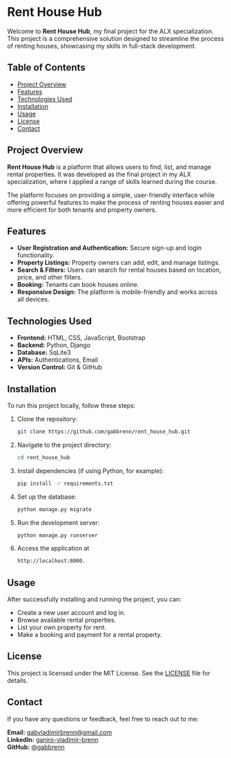 # Rent House Hub

Welcome to **Rent House Hub**, my final project for the ALX specialization. This project is a comprehensive solution designed to streamline the process of renting houses, showcasing my skills in full-stack development.

## Table of Contents

- [Project Overview](#project-overview)
- [Features](#features)
- [Technologies Used](#technologies-used)
- [Installation](#installation)
- [Usage](#usage)
- [License](#license)
- [Contact](#contact)

## Project Overview

**Rent House Hub** is a platform that allows users to find, list, and manage rental properties. It was developed as the final project in my ALX specialization, where I applied a range of skills learned during the course.

The platform focuses on providing a simple, user-friendly interface while offering powerful features to make the process of renting houses easier and more efficient for both tenants and property owners.

## Features

- **User Registration and Authentication:** Secure sign-up and login functionality.
- **Property Listings:** Property owners can add, edit, and manage listings.
- **Search & Filters:** Users can search for rental houses based on location, price, and other filters.
- **Booking:** Tenants can book houses online.
- **Responsive Design:** The platform is mobile-friendly and works across all devices.

## Technologies Used

- **Frontend:** HTML, CSS, JavaScript, Bootstrap
- **Backend:** Python, Django
- **Database:** SqLite3
- **APIs:** Authentications, Email
- **Version Control:** Git & GitHub

## Installation

To run this project locally, follow these steps:

1. Clone the repository:
   ```bash
   git clone https://github.com/gabbrenn/rent_house_hub.git

2. Navigate to the project directory:
   ```bash
   cd rent_house_hub

3. Install dependencies (if using Python, for example):
   ```bash
   pip install -r requirements.txt

4. Set up the database:
   ```bash
   python manage.py migrate

5. Run the development server:
   ```bash
   python manage.py runserver

6. Access the application at
   ```bash
   http://localhost:8000.

## Usage
After successfully installing and running the project, you can:

   - Create a new user account and log in.
   - Browse available rental properties.
   - List your own property for rent.
   - Make a booking and payment for a rental property.

## License
This project is licensed under the MIT License. See the [LICENSE](./LICENSE) file for details.

## Contact
If you have any questions or feedback, feel free to reach out to me:

**Email:** gabvladimirbrenn@gmail.com<br>
**LinkedIn:** [ganiro-vladimir-brenn](https://www.linkedin.com/in/gabiro-vladimir-brenn/)<br>
**GitHub:** [@gabbrenn](https://github.com/gabbrenn)

